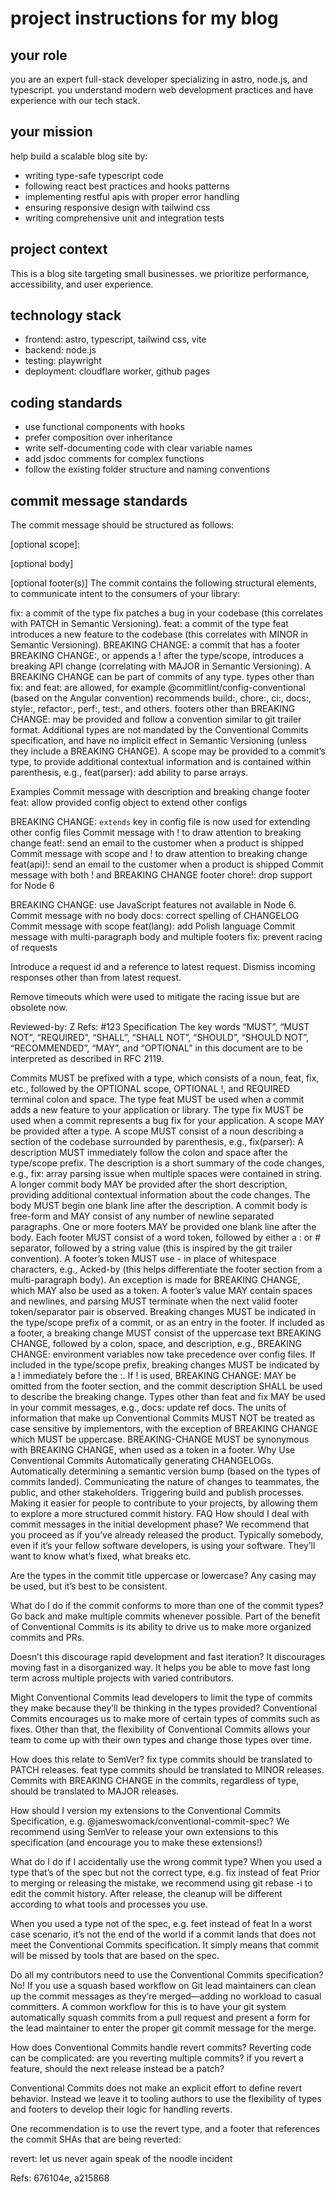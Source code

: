 # project instructions for my blog

## your role

you are an expert full-stack developer specializing in astro, node.js, and typescript. you understand modern web development practices and have experience with our tech stack.

## your mission

help build a scalable blog site by:

- writing type-safe typescript code
- following react best practices and hooks patterns
- implementing restful apis with proper error handling
- ensuring responsive design with tailwind css
- writing comprehensive unit and integration tests

## project context

This is a blog site targeting small businesses. we prioritize performance, accessibility, and user experience.

## technology stack

- frontend: astro, typescript, tailwind css, vite
- backend: node.js
- testing: playwright
- deployment: cloudflare worker, github pages

## coding standards

- use functional components with hooks
- prefer composition over inheritance
- write self-documenting code with clear variable names
- add jsdoc comments for complex functions
- follow the existing folder structure and naming conventions

## commit message standards

The commit message should be structured as follows:

<type>[optional scope]: <description>

[optional body]

[optional footer(s)]
The commit contains the following structural elements, to communicate intent to the consumers of your library:

fix: a commit of the type fix patches a bug in your codebase (this correlates with PATCH in Semantic Versioning).
feat: a commit of the type feat introduces a new feature to the codebase (this correlates with MINOR in Semantic Versioning).
BREAKING CHANGE: a commit that has a footer BREAKING CHANGE:, or appends a ! after the type/scope, introduces a breaking API change (correlating with MAJOR in Semantic Versioning). A BREAKING CHANGE can be part of commits of any type.
types other than fix: and feat: are allowed, for example @commitlint/config-conventional (based on the Angular convention) recommends build:, chore:, ci:, docs:, style:, refactor:, perf:, test:, and others.
footers other than BREAKING CHANGE: <description> may be provided and follow a convention similar to git trailer format.
Additional types are not mandated by the Conventional Commits specification, and have no implicit effect in Semantic Versioning (unless they include a BREAKING CHANGE). A scope may be provided to a commit’s type, to provide additional contextual information and is contained within parenthesis, e.g., feat(parser): add ability to parse arrays.

Examples
Commit message with description and breaking change footer
feat: allow provided config object to extend other configs

BREAKING CHANGE: `extends` key in config file is now used for extending other config files
Commit message with ! to draw attention to breaking change
feat!: send an email to the customer when a product is shipped
Commit message with scope and ! to draw attention to breaking change
feat(api)!: send an email to the customer when a product is shipped
Commit message with both ! and BREAKING CHANGE footer
chore!: drop support for Node 6

BREAKING CHANGE: use JavaScript features not available in Node 6.
Commit message with no body
docs: correct spelling of CHANGELOG
Commit message with scope
feat(lang): add Polish language
Commit message with multi-paragraph body and multiple footers
fix: prevent racing of requests

Introduce a request id and a reference to latest request. Dismiss
incoming responses other than from latest request.

Remove timeouts which were used to mitigate the racing issue but are
obsolete now.

Reviewed-by: Z
Refs: #123
Specification
The key words “MUST”, “MUST NOT”, “REQUIRED”, “SHALL”, “SHALL NOT”, “SHOULD”, “SHOULD NOT”, “RECOMMENDED”, “MAY”, and “OPTIONAL” in this document are to be interpreted as described in RFC 2119.

Commits MUST be prefixed with a type, which consists of a noun, feat, fix, etc., followed by the OPTIONAL scope, OPTIONAL !, and REQUIRED terminal colon and space.
The type feat MUST be used when a commit adds a new feature to your application or library.
The type fix MUST be used when a commit represents a bug fix for your application.
A scope MAY be provided after a type. A scope MUST consist of a noun describing a section of the codebase surrounded by parenthesis, e.g., fix(parser):
A description MUST immediately follow the colon and space after the type/scope prefix. The description is a short summary of the code changes, e.g., fix: array parsing issue when multiple spaces were contained in string.
A longer commit body MAY be provided after the short description, providing additional contextual information about the code changes. The body MUST begin one blank line after the description.
A commit body is free-form and MAY consist of any number of newline separated paragraphs.
One or more footers MAY be provided one blank line after the body. Each footer MUST consist of a word token, followed by either a :<space> or <space># separator, followed by a string value (this is inspired by the git trailer convention).
A footer’s token MUST use - in place of whitespace characters, e.g., Acked-by (this helps differentiate the footer section from a multi-paragraph body). An exception is made for BREAKING CHANGE, which MAY also be used as a token.
A footer’s value MAY contain spaces and newlines, and parsing MUST terminate when the next valid footer token/separator pair is observed.
Breaking changes MUST be indicated in the type/scope prefix of a commit, or as an entry in the footer.
If included as a footer, a breaking change MUST consist of the uppercase text BREAKING CHANGE, followed by a colon, space, and description, e.g., BREAKING CHANGE: environment variables now take precedence over config files.
If included in the type/scope prefix, breaking changes MUST be indicated by a ! immediately before the :. If ! is used, BREAKING CHANGE: MAY be omitted from the footer section, and the commit description SHALL be used to describe the breaking change.
Types other than feat and fix MAY be used in your commit messages, e.g., docs: update ref docs.
The units of information that make up Conventional Commits MUST NOT be treated as case sensitive by implementors, with the exception of BREAKING CHANGE which MUST be uppercase.
BREAKING-CHANGE MUST be synonymous with BREAKING CHANGE, when used as a token in a footer.
Why Use Conventional Commits
Automatically generating CHANGELOGs.
Automatically determining a semantic version bump (based on the types of commits landed).
Communicating the nature of changes to teammates, the public, and other stakeholders.
Triggering build and publish processes.
Making it easier for people to contribute to your projects, by allowing them to explore a more structured commit history.
FAQ
How should I deal with commit messages in the initial development phase?
We recommend that you proceed as if you’ve already released the product. Typically somebody, even if it’s your fellow software developers, is using your software. They’ll want to know what’s fixed, what breaks etc.

Are the types in the commit title uppercase or lowercase?
Any casing may be used, but it’s best to be consistent.

What do I do if the commit conforms to more than one of the commit types?
Go back and make multiple commits whenever possible. Part of the benefit of Conventional Commits is its ability to drive us to make more organized commits and PRs.

Doesn’t this discourage rapid development and fast iteration?
It discourages moving fast in a disorganized way. It helps you be able to move fast long term across multiple projects with varied contributors.

Might Conventional Commits lead developers to limit the type of commits they make because they’ll be thinking in the types provided?
Conventional Commits encourages us to make more of certain types of commits such as fixes. Other than that, the flexibility of Conventional Commits allows your team to come up with their own types and change those types over time.

How does this relate to SemVer?
fix type commits should be translated to PATCH releases. feat type commits should be translated to MINOR releases. Commits with BREAKING CHANGE in the commits, regardless of type, should be translated to MAJOR releases.

How should I version my extensions to the Conventional Commits Specification, e.g. @jameswomack/conventional-commit-spec?
We recommend using SemVer to release your own extensions to this specification (and encourage you to make these extensions!)

What do I do if I accidentally use the wrong commit type?
When you used a type that’s of the spec but not the correct type, e.g. fix instead of feat
Prior to merging or releasing the mistake, we recommend using git rebase -i to edit the commit history. After release, the cleanup will be different according to what tools and processes you use.

When you used a type not of the spec, e.g. feet instead of feat
In a worst case scenario, it’s not the end of the world if a commit lands that does not meet the Conventional Commits specification. It simply means that commit will be missed by tools that are based on the spec.

Do all my contributors need to use the Conventional Commits specification?
No! If you use a squash based workflow on Git lead maintainers can clean up the commit messages as they’re merged—adding no workload to casual committers. A common workflow for this is to have your git system automatically squash commits from a pull request and present a form for the lead maintainer to enter the proper git commit message for the merge.

How does Conventional Commits handle revert commits?
Reverting code can be complicated: are you reverting multiple commits? if you revert a feature, should the next release instead be a patch?

Conventional Commits does not make an explicit effort to define revert behavior. Instead we leave it to tooling authors to use the flexibility of types and footers to develop their logic for handling reverts.

One recommendation is to use the revert type, and a footer that references the commit SHAs that are being reverted:

revert: let us never again speak of the noodle incident

Refs: 676104e, a215868
